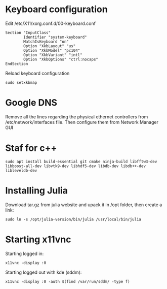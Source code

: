 # Keyboard configuration
Edit /etc/X11/xorg.conf.d/00-keyboard.conf
```
Section "InputClass"
        Identifier "system-keyboard"
        MatchIsKeyboard "on"
        Option "XkbLayout" "us"
        Option "XkbModel" "pc104"
        Option "XkbVariant" "intl"
        Option "XkbOptions" "ctrl:nocaps"
EndSection
```
Reload keyboard configuration
```
sudo setxkbmap
```
# Google DNS
Remove all the lines regarding the physical ethernet controllers from /etc/network/interfaces file. Then configure them from Network Manager GUI

# Staf for c++
```
sudo apt install build-essential git cmake ninja-build libfftw3-dev libboost-all-dev libvtk9-dev libhdf5-dev libdb-dev libdb++-dev libleveldb-dev
```

# Installing Julia
Download tar.gz from julia website and upack it in /opt folder, then create a link:
```
sudo ln -s /opt/julia-version/bin/julia /usr/local/bin/julia
```

# Starting x11vnc
Starting logged in:
```
x11vnc -display :0
```
Starting logged out with kde (sddm):
```
x11vnc -display :0 -auth $(find /var/run/sddm/ -type f)
```
